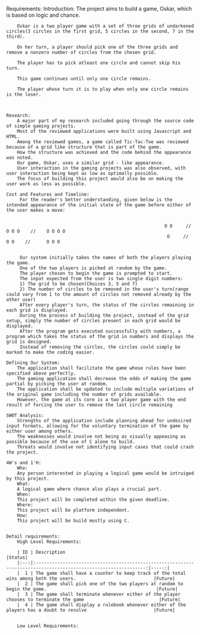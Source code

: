 Requirements:
    Introduction:
        The project aims to build a game, Oskar, which is based on logic and chance.

        Oskar is a two player game with a set of three grids of undarkened circles(3 circles in the first grid, 5 circles in the second, 7 in the third).

        On her turn, a player should pick one of the three grids and remove a nonzero number of circles from the chosen grid.

        The player has to pick atleast one circle and cannot skip his turn.

        This game continues until only one circle remains.

        The player whose turn it is to play when only one circle remains is the loser. 

       

    Research:
        A major part of my research included going through the source code of simple gaming projects. 
        Most of the reviewed applications were built using Javascript and HTML. 
        Among the reviewed games, a game called Tic-Tac-Toe was reviewed because of a grid like structure that is part of the game.
        How the structure was achieved and the code behind the appearance was noted.
        Our game, Oskar, uses a similar grid - like appearance. 
        User interaction in the gaming projects was also observed, with user interaction being kept as low as optimally possible.
        The focus of building this project would also be on making the user work as less as possible. 
                
    Cost and Features and Timeline:
         For the reader's better understanding, given below is the intended appearance of the initial state of the game before either of the user makes a move:


                                                               O O     //    O O O    //    O O O O
                                                                O     //      O O    //      O O O
         

         Our system initially takes the names of both the players playing the game. 
         One of the two players is picked at random by the game.
         The player chosen to begin the game is prompted to start.
         The input expected from the user is two single digit numbers:
         1) The grid to be chosen(Choices 3, 5 and 7)
         2) The number of circles to be removed in the user's turn(range could vary from 1 to the amount of circles not removed already by the other user)
         After every player's turn, the status of the circles remaining in each grid is displayed.
         During the process of building the project, instead of the grid setup, simply the number of circles present in each grid would be displayed.
         After the program gets executed successfully with numbers, a program which takes the status of the grid in numbers and displays the grid is designed.
         Instead of removing the circles, the circles could simply be marked to make the coding easier.          

    Defining Our System:
        The application shall facilitate the game whose rules have been specified above perfectly. 
        The gaming application shall decrease the odds of making the game partial by picking the user at random.
        The application shall be updated to include multiple variations of the original game including the number of grids available. 
        However, the game at its core is a two player game with the end result of forcing the user to remove the last circle remaining

    SWOT Analysis:
        Strengths of the application include planning ahead for undesired input formats, allowing for the voluntary termination of the game by either user among others.
        The weaknesses would involve not being as visually appeasing as possible because of the use of C alone to build.
        Threats would involve not identifying input cases that could crash the project.

    4W's and 1'H:
        Who:
        Any person interested in playing a logical game would be intruiged by this project.
        What:
        A logical game where chance also plays a crucial part.
        When:
        This project will be completed within the given deadline.
        Where:
        This project will be platform independent.
        How:
        This project will be build mostly using C.


    Detail requirements:
        High Level Requirements:

        | ID | Description                                                                                                     |Status|
        |:--:|:---------------------------------------------------------------------------------------------------------------:|-----:|
        |  1 | The game shall have a counter to keep track of the total wins among both the users.                             |Future|
        |  2 | The game shall pick one of the two players at random to begin the game.                                         |Future|
        |  3 | The game shall terminate whenever either of the player chooses to terminate the game                            |Future|
        |  4 | The game shall display a rulebook whenever either of the players has a doubt to resolve                         |Future|


        Low Level Requirements:
        
        
        

